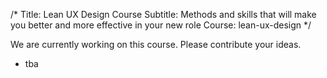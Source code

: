 /*
Title: Lean UX Design Course
Subtitle: Methods and skills that will make you better and more effective in your new role
Course: lean-ux-design
*/

We are currently working on this course. Please contribute your ideas.

<split>

* tba
